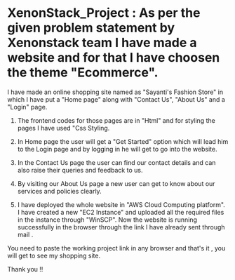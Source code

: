 # XenonStack_Project : As per the given problem statement by Xenonstack team I have made a website and for that I have choosen the theme "Ecommerce". 

I have made an online shopping site named as "Sayanti's Fashion Store" in which I have put a "Home page" along with "Contact Us", "About Us" and a "Login" page. 

1. The frontend codes for those pages are in "Html" and for styling the pages I have used "Css Styling.
 
2. In Home page the user will get a "Get Started" option which will lead him to the Login page and by logging in he will get to go into the website.
 
3. In the Contact Us page the user can find our contact details and can also raise their queries and feedback to us. 

4. By visiting our About Us page a new user can get to know about our services and policies clearly. 

5. I have deployed the whole website in "AWS Cloud Computing platform". I have created a new "EC2 Instance" and uploaded all the required files in the instance through "WinSCP". Now the website is running successfully in the browser through the link I have already sent through mail .

You need to paste the working project link in any browser and that's it , you will get to see my shopping site. 

Thank you !!
